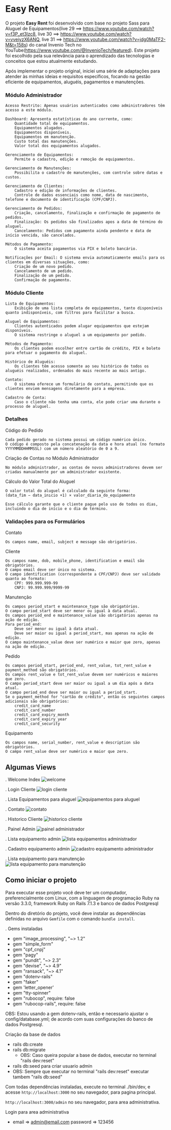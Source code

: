 # Easy Rent

O projeto <strong> Easy Rent </strong> foi desenvolvido com base no projeto Sass para Aluguel de Equipamentos(live 29 ==> https://www.youtube.com/watch?v=f3P_et3lzc8, live 30 ==> https://www.youtube.com/watch?v=vveiyzX6ANQ, live 31 ==> https://www.youtube.com/watch?v=jdg0MaTF2-M&t=158s) do canal Invenio Tech no YouTube(https://www.youtube.com/@InvenioTech/featured). Este projeto foi escolhido pela sua relevância para o aprendizado das tecnologias e conceitos que estou atualmente estudando.

Após implementar o projeto original, iniciei uma série de adaptações para atender às minhas ideias e requisitos específicos, focando na gestão eficiente de equipamentos, aluguéis, pagamentos e manutenções.

### Módulo Administrador

    Acesso Restrito: Apenas usuários autenticados como administradores têm acesso a este módulo.

    Dashboard: Apresenta estatísticas do ano corrente, como:
        Quantidade total de equipamentos.
        Equipamentos alugados.
        Equipamentos disponíveis.
        Equipamentos em manutenção.
        Custo total das manutenções.
        Valor total dos equipamentos alugados.

    Gerenciamento de Equipamentos:
        Permite o cadastro, edição e remoção de equipamentos.

    Gerenciamento de Manutenções:
        Possibilita o cadastro de manutenções, com controle sobre datas e custos.

    Gerenciamento de Clientes:
        Cadastro e edição de informações de clientes.
        Controle de dados essenciais como nome, data de nascimento, telefone e documento de identificação (CPF/CNPJ).

    Gerenciamento de Pedidos:
        Criação, cancelamento, finalização e confirmação de pagamento de pedidos.
        Finalização: Os pedidos são finalizados apos a data de término do aluguel.
        Cancelamento: Pedidos com pagamento ainda pendente e data de início vencida, são cancelados.

    Métodos de Pagamento:
        O sistema aceita pagamentos via PIX e boleto bancário.

    Notificações por Email: O sistema envia automaticamente emails para os clientes em diversas situações, como:
        Criação de um novo pedido.
        Cancelamento de um pedido.
        Finalização de um pedido.
        Confirmação de pagamento.

### Módulo Cliente

    Lista de Equipamentos:
        Exibição de uma lista completa de equipamentos, tanto disponíveis quanto indisponíveis, com filtros para facilitar a busca.

    Aluguel de Equipamentos:
        Clientes autenticados podem alugar equipamentos que estejam disponíveis.
        O sistema restringe o aluguel a um equipamento por pedido.

    Métodos de Pagamento:
        Os clientes podem escolher entre cartão de crédito, PIX e boleto para efetuar o pagamento do aluguel.

    Histórico de Aluguéis:
        Os clientes têm acesso somente ao seu histórico de todos os aluguéis realizados, ordenados do mais recente ao mais antigo.

    Contato:
        O sistema oferece um formulário de contato, permitindo que os clientes enviem mensagens diretamente para a empresa.

    Cadastro de Conta:
        Caso o cliente não tenha uma conta, ele pode criar uma durante o processo de aluguel.

### Detalhes

Código do Pedido

    Cada pedido gerado no sistema possui um código numérico único.
    O código é composto pela concatenação da data e hora atual (no formato YYYYMMDDHHMMSSL) com um número aleatório de 0 a 9.

Criação de Contas no Módulo Administrador

    No módulo administrador, as contas de novos administradores devem ser criadas manualmente por um administrador existente.

Cálculo do Valor Total do Aluguel

    O valor total do aluguel é calculado da seguinte forma:
    (data_fim − data_inıcio +1) × valor_diaria_do_equipamento

    Esse cálculo garante que o cliente pague pelo uso de todos os dias, incluindo o dia de início e o dia de término.

### Validações para os Formulários

Contato

    Os campos name, email, subject e message são obrigatórios.

Cliente

    Os campos name, dob, mobile_phone, identification e email são obrigatórios.
    O campo email deve ser único no sistema.
    O campo identification (correspondente a CPF/CNPJ) deve ser validado quanto ao formato:
        CPF: 999.999.999-99
        CNPJ: 99.999.999/9999-99

Manutenção

    Os campos period_start e maintenance_type são obrigatórios.
    O campo period_start deve ser menor ou igual à data atual.
    Os campos period_end e maintenance_value são obrigatórios apenas na ação de edição.
    Para period_end:
        Deve ser menor ou igual à data atual.
        Deve ser maior ou igual a period_start, mas apenas na ação de edição.
    O campo maintenance_value deve ser numérico e maior que zero, apenas na ação de edição.

Pedido

    Os campos period_start, period_end, rent_value, tot_rent_value e payment_method são obrigatórios.
    Os campos rent_value e tot_rent_value devem ser numéricos e maiores que zero.
    O campo period_start deve ser maior ou igual a um dia após a data atual.
    O campo period_end deve ser maior ou igual a period_start.
    Se o payment_method for "cartão de crédito", então os seguintes campos adicionais são obrigatórios:
        credit_card_name
        credit_card_number
        credit_card_expiry_month
        credit_card_expiry_year
        credit_card_security

Equipamento

    Os campos name, serial_number, rent_value e description são obrigatórios.
    O campo rent_value deve ser numérico e maior que zero.

## Algumas Views

. Welcome Index
<img src="public/images/welcome cliente.jpeg" alt="welcome">

. Login Cliente
<img src="public/images/login cliente.jpeg" alt="login cliente">

. Lista Equipamentos para aluguel
<img src="public/images/lista equipamentos aluguel.jpeg" alt="equipamentos para aluguel">

. Contato
<img src="public/images/contato.jpeg" alt="contato">

. Historico Cliente
<img src="public/images/historico.jpeg" alt="historico cliente">

. Painel Admin
<img src="public/images/dashboard.jpeg" alt="painel administrador">

. Lista equipamento admin
<img src="public/images/lista equipamentos.jpeg" alt="lista equipamentos administrador">

. Cadastro equipamento admin
<img src="public/images/cadastro equipamento.jpeg" alt="cadastro equipamento administrador">

. Lista equipamento para manutenção
<img src="public/images/lista equipamento manutencao.jpeg" alt="lista equipamento para manutenção">

## Como iniciar o projeto

Para executar esse projeto você deve ter um computador, preferencialmente com
Linux, com a linguagem de programação Ruby na versão 3.3.0, framework Ruby on Rails 7.1.3 e banco de dados Postgresql

Dentro do diretório do projeto, você deve instalar as dependências definidas no
arquivo `Gemfile` com o comando `bundle install`.

. Gems instaladas

- gem "image_processing", "~> 1.2"
- gem "simple_form"
- gem "cpf_cnpj"
- gem "pagy"
- gem "pundit", "~> 2.3"
- gem "devise", "~> 4.9"
- gem "ransack", "~> 4.1"
- gem "dotenv-rails"
- gem "faker"
- gem 'letter_opener'
- gem "tty-spinner"
- gem "rubocop", require: false
- gem "rubocop-rails", require: false

OBS: Estou usando a gem dotenv-rails, então e necessario ajustar o config/database.yml; de acordo com suas configurações do banco de dados Postgresql.

Criação da base de dados

- rails db:create
- rails db:migrate
  - OBS: Caso queira popular a base de dados, executar no terminal "rails dev:reset"
- rails db:seed para criar usuario admin
- OBS: Sempre que executar no terminal "rails dev:reset" executar tambem "rails db:seed"

Com todas dependências instaladas, execute no terminal ./bin/dev, e acesse
`http://localhost:3000` no seu navegador, para pagina principal.

`http://localhost:3000/admin` no seu navegador, para area administrativa.

Login para area administrativa

- email => admin@email.com password => 123456
